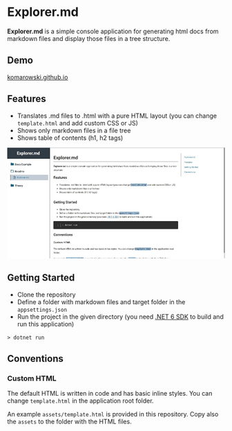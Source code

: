# Explorer.md

**Explorer.md** is a simple console application for generating html docs from markdown files and display those files in a tree structure. 

## Demo

[komarowski.github.io](https://komarowski.github.io/)

## Features

- Translates .md files to .html with a pure HTML layout (you can change `template.html` and add custom CSS or JS)
- Shows only markdown files in a file tree
- Shows table of contents (h1, h2 tags)

![](https://github.com/komarowski/Explorer-md/blob/main/images/screenshot.jpg)

## Getting Started

- Clone the repository
- Define a folder with markdown files and target folder in the `appsettings.json`
- Run the project in the given directory (you need [.NET 6 SDK](https://dotnet.microsoft.com/en-us/download/dotnet/6.0) to build and run this application)

```
> dotnet run
```

## Conventions

### Custom HTML

The default HTML is written in code and has basic inline styles. You can change `template.html` in the application root folder.

An example `assets/template.html` is provided in this repository. Copy also the `assets` to the folder with the HTML files.
